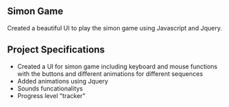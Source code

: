 ## Simon Game

Created a beautiful UI to play the simon game using Javascript and Jquery. 

## Project Specifications

- Created a UI for simon game including keyboard and mouse functions with the buttons and different animations for different sequences
- Added animations using Jquery
- Sounds funcationalitys
- Progress level "tracker"
